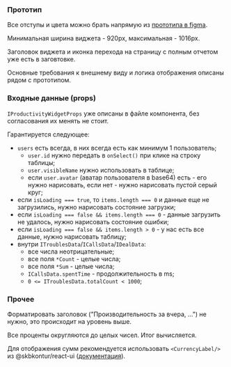 ### Прототип

Все отступы и цвета можно брать напрямую из [прототипа в figma](https://www.figma.com/file/K5R2btw6jcZ1EaZjTFYn2k/Виджет?node-id=0%3A1).

Минимальная ширина виджета - 920px, максимальная - 1016px.

Заголовок виджета и иконка перехода на страницу с полным отчетом уже есть в заговтовке.

Основные требования к внешнему виду и логика отображения описаны рядом с прототипом.

### Входные данные (props)

`IProductivityWidgetProps` уже описаны в файле компонента, без согласования их менять не стоит.

Гарантируется следующее:
- `users` есть всегда, в них всегда есть как минимум 1 пользователь;
  - `user.id` нужно передать в `onSelect()` при клике на строку таблицы;
  - `user.visibleName` нужно использовать в таблице;
  - если `user.avatar` (аватар пользователя в base64) есть - его нужно нарисовать, если нет - нужно нарисовать пустой серый круг;
- если `isLoading === true`, то `items.length === 0` и данные еще не загрузились, нужно нарисовать состояние загрузки;
- если `isLoading === false && items.length === 0` - данные загрузить не удалось, нужно нарисовать состояние ошибки;
- если `isLoading === false && items.length > 0` - у нас есть все данные, нужно нарисовать таблицу;
- внутри `ITroublesData`/`ICallsData`/`IDealData`:
  - все числа неотрицательные;
  - все поля `*Count` - целые числа;
  - все поля `*Sum` - целые числа;
  - `ICallsData.spentTime` - продолжительность в ms;
  - `0 <= ITroublesData.totalCount < 1000`;
  
### Прочее

Форматировать заголовок ("Производительность за вчера, ...") не нужно, это происходит на уровень выше.

Все проценты округляются до целых чисел. Итог вычисляется.

Для отображения сумм рекомендуется использовать `<CurrencyLabel/>` из @skbkontur/react-ui ([документация](https://tech.skbkontur.ru/react-ui/#/Components/CurrencyLabel)).

 
